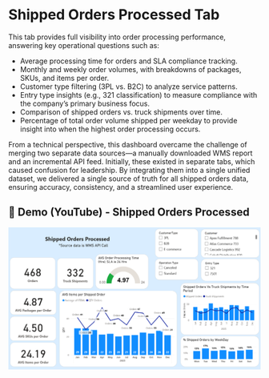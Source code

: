 # Shipped Orders Processed Tab

This tab provides full visibility into order processing performance, answering key operational questions such as:
- Average processing time for orders and SLA compliance tracking.
- Monthly and weekly order volumes, with breakdowns of packages, SKUs, and items per order.
- Customer type filtering (3PL vs. B2C) to analyze service patterns.
- Entry type insights (e.g., 321 classification) to measure compliance with the company’s primary business focus.
- Comparison of shipped orders vs. truck shipments over time.
- Percentage of total order volume shipped per weekday to provide insight into when the highest order processing occurs.

From a technical perspective, this dashboard overcame the challenge of merging two separate data sources—a manually downloaded WMS report and an incremental API feed. Initially, these existed in separate tabs, which caused confusion for leadership. By integrating them into a single unified dataset, we delivered a single source of truth for all shipped orders data, ensuring accuracy, consistency, and a streamlined user experience.


## 🎥 Demo (YouTube) - Shipped Orders Processed 

[![Watch the video](/Dashboard%20Screenshots/Orders%20Shipped%20Tab%20Screenshot.png)](https://youtu.be/_GKGZqYdJ_0)


